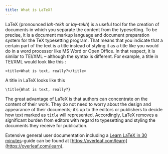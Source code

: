 ```yaml
---
title: What is LaTeX?
---
```

LaTeX (pronounced *lah-tekh* or *lay-tekh*) is a useful tool for the creation of documents in which you separate the content from the typesetting. To be precise, it is a document markup language and document preparation system for the TeX typesetting program. That means that you indicate that a certain part of the text is a title instead of styling it as a title like you would do in a word processor like MS Word or Open Office. In that respect, it is similar to TEI/XML – although the syntax is different. For example, a title in TEI/XML would look like this :

```
<title>What is text, really?</title>
```

A title in LaTeX looks like this

```
\title{What is text, really?}
```

The great advantage of LaTeX is that authors can concentrate on the content of their work. They  do not need to worry about the design and appearance of their documents; it’s up to the editors or publishers to decide how text marked as `title` will represented. Accordingly, LaTeX removes a significant burden from editors with regard to typesetting and styling the documents they receive for publication. 

Extensive general user documentation including a [Learn LaTeX in 30 minutes](https://overleaf.com/learn/latex/Learn_LaTeX_in_30_minutes)-guide can be found at [https://overleaf.com/learn](https://overleaf.com/learn).